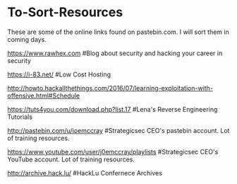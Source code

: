 # To-Sort-Resources

These are some of the online links found on pastebin.com. I will sort them in coming days.	

https://www.rawhex.com		#Blog about security and hacking your career in security	

https://i-83.net/ 	#Low Cost Hosting 

http://howto.hackallthethings.com/2016/07/learning-exploitation-with-offensive.html#Schedule

https://tuts4you.com/download.php?list.17	#Lena's Reverse Engineering Tutorials

http://pastebin.com/u/joemccray   #Strategicsec CEO's pastebin account. Lot of training resources.

https://www.youtube.com/user/j0emccray/playlists    #Strategicsec CEO's YouTube account. Lot of training resources.

http://archive.hack.lu/ #HackLu Confernece Archives


